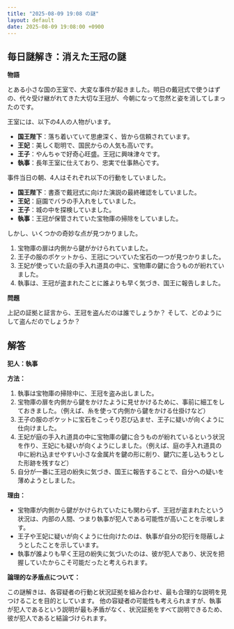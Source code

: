 ```yaml
---
title: "2025-08-09 19:08 の謎"
layout: default
date: 2025-08-09 19:08:00 +0900
---
```

## 毎日謎解き：消えた王冠の謎

**物語**

とある小さな国の王室で、大変な事件が起きました。明日の戴冠式で使うはずの、代々受け継がれてきた大切な王冠が、今朝になって忽然と姿を消してしまったのです。

王室には、以下の4人の人物がいます。

*   **国王陛下**：落ち着いていて思慮深く、皆から信頼されています。
*   **王妃**：美しく聡明で、国民からの人気も高いです。
*   **王子**：やんちゃで好奇心旺盛。王冠に興味津々です。
*   **執事**：長年王室に仕えており、忠実で仕事熱心です。

事件当日の朝、4人はそれぞれ以下の行動をしていました。

*   **国王陛下**：書斎で戴冠式に向けた演説の最終確認をしていました。
*   **王妃**：庭園でバラの手入れをしていました。
*   **王子**：城の中を探検していました。
*   **執事**：王冠が保管されていた宝物庫の掃除をしていました。

しかし、いくつかの奇妙な点が見つかりました。

1.  宝物庫の扉は内側から鍵がかけられていました。
2.  王子の服のポケットから、王冠についていた宝石の一つが見つかりました。
3.  王妃が使っていた庭の手入れ道具の中に、宝物庫の鍵に合うものが紛れていました。
4.  執事は、王冠が盗まれたことに誰よりも早く気づき、国王に報告しました。

**問題**

上記の証拠と証言から、王冠を盗んだのは誰でしょうか？ そして、どのようにして盗んだのでしょうか？

## 解答

**犯人：執事**

**方法：**

1.  執事は宝物庫の掃除中に、王冠を盗み出しました。
2.  宝物庫の扉を内側から鍵をかけたように見せかけるために、事前に細工をしておきました。（例えば、糸を使って内側から鍵をかける仕掛けなど）
3.  王子の服のポケットに宝石をこっそり忍び込ませ、王子に疑いが向くように仕向けました。
4.  王妃が庭の手入れ道具の中に宝物庫の鍵に合うものが紛れているという状況を作り、王妃にも疑いが向くようにしました。（例えば、庭の手入れ道具の中に紛れ込ませやすい小さな金属片を鍵の形に削り、鍵穴に差し込もうとした形跡を残すなど）
5.  自分が一番に王冠の紛失に気づき、国王に報告することで、自分への疑いを薄めようとしました。

**理由：**

*   宝物庫が内側から鍵がかけられていたにも関わらず、王冠が盗まれたという状況は、内部の人間、つまり執事が犯人である可能性が高いことを示唆します。
*   王子や王妃に疑いが向くように仕向けたのは、執事が自分の犯行を隠蔽しようとしたことを示しています。
*   執事が誰よりも早く王冠の紛失に気づいたのは、彼が犯人であり、状況を把握していたからこそ可能だったと考えられます。

**論理的な矛盾点について：**

この謎解きは、各容疑者の行動と状況証拠を組み合わせ、最も合理的な説明を見つけることを目的としています。
他の容疑者の可能性も考えられますが、執事が犯人であるという説明が最も矛盾がなく、状況証拠をすべて説明できるため、彼が犯人であると結論づけられます。
